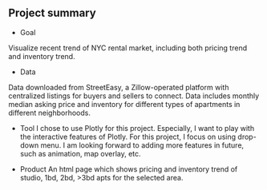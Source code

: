 ## Project summary

- Goal 

Visualize recent trend of NYC rental market, including both pricing trend and inventory trend.

- Data

Data downloaded from StreetEasy, a Zillow-operated platform with centralized listings for buyers and sellers to connect.
Data includes monthly median asking price and inventory for different types of apartments in different neighborhoods.

- Tool
I chose to use Plotly for this project. 
Especially, I want to play with the interactive features of Plotly. 
For this project, I focus on using drop-down menu. 
I am looking forward to adding more features in future, such as animation, map overlay, etc.

- Product
An html page which shows pricing and inventory trend of studio, 1bd, 2bd, >3bd apts for the selected area.



